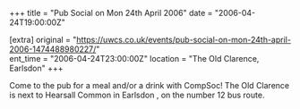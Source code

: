 +++
title = "Pub Social on Mon 24th April 2006"
date = "2006-04-24T19:00:00Z"

[extra]
original = "https://uwcs.co.uk/events/pub-social-on-mon-24th-april-2006-1474488980227/"    
ent_time = "2006-04-24T23:00:00Z"
location = "The Old Clarence, Earlsdon"
+++

Come to the pub for a meal and/or a drink with CompSoc\! The Old Clarence is next to Hearsall Common in Earlsdon , on the number 12 bus route.

